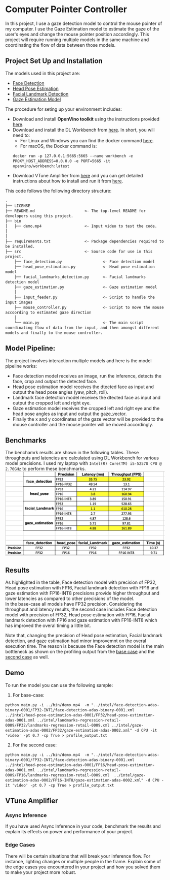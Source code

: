 # Computer Pointer Controller

In this project, I use a gaze detection model to control the mouse pointer of my computer. I use the Gaze Estimation model to estimate the gaze of the user's eyes and change the mouse pointer position accordingly. This project will require running multiple models in the same machine and coordinating the flow of data between those models.

## Project Set Up and Installation
The models used in this project are:

- [Face Detection](https://docs.openvinotoolkit.org/latest/_models_intel_face_detection_adas_binary_0001_description_face_detection_adas_binary_0001.html)
- [Head Pose Estimation](https://docs.openvinotoolkit.org/latest/_models_intel_head_pose_estimation_adas_0001_description_head_pose_estimation_adas_0001.html)
- [Facial Landmark Detection](https://docs.openvinotoolkit.org/latest/_models_intel_landmarks_regression_retail_0009_description_landmarks_regression_retail_0009.html)
- [Gaze Estimation Model](https://docs.openvinotoolkit.org/latest/_models_intel_gaze_estimation_adas_0002_description_gaze_estimation_adas_0002.html)

The procedure for seting up your environment includes:
- Download and install **OpenVino toolkit** using the instructions provided [here](https://github.com/udacity/nd131-openvino-fundamentals-project-starter/blob/master/mac-setup.md).
- Download and install the DL Workbench from [here](https://docs.openvinotoolkit.org/latest/_docs_Workbench_DG_Install_Workbench.html). In short, you will need to:
	- For Linux and Windows you can find the docker command [here](https://docs.openvinotoolkit.org/latest/_docs_Workbench_DG_Install_from_Docker_Hub.html#install_dl_workbench_from_docker_hub_on_windows_os).
	- For macOS, the Docker command is:
	```
	docker run -p 127.0.0.1:5665:5665 --name workbench -e PROXY_HOST_ADDRESS=0.0.0.0 -e PORT=5665 -it openvino/workbench:latest
	```
- Download VTune Amplifier from [here](https://software.intel.com/en-us/vtune/choose-download#standalone) and you can get detailed instructions about how to install and run it from [here](https://software.intel.com/en-us/get-started-with-vtune). 

This code follows the following directory structure:

	.
	├── LICENSE 
	├── README.md                      <- The top-level README for developers using this project.
	├── bin
	│   ├── demo.mp4                   <- Input video to test the code.
	│     
	│     
	├── requirements.txt               <- Package dependencies required to be installed.
	├── src                            <- Source code for use in this project.
        ├── face_detection.py                  <- Face detection model
        ├── head_pose_estimation.py            <- Head pose estimation model
        ├── facial_landmarks_detection.py      <- Facial landmarks detection model
        ├── gaze_estimation.py                 <- Gaze estimation model
        │
        ├── input_feeder.py                    <- Script to handle the input images
        ├── mouse_controller.py                <- Script to move the mouse accoording to estimated gaze direction
        │
        └── main.py                            <- The main script coordinating flow of data from the input, and then amongst different models and finally to the mouse controller.
    
## Model Pipeline:
The project involves interaction multiple models and here is the model pipeline works:
- Face detection model receives an image, run the inference, detects the face, crop and output the detected face.
- Head pose estimation model receives the dtected face as input and output the head pose angles (yaw, pitch, roll).
- Landmark face detection model receives the dtected face as input and output the cropped left and right eye. 
- Gaze estimation model receives the cropped left and right eye and the head pose angles as input and output the gaze_vector.
- Finally the x and y coordinates of the gaze vector will be provided to the mouse controller and the mouse pointer will be moved accordingly. 

## Benchmarks
The benchamrk results are shown in the following tables. These throughputs and latencies are calculated using DL Workbench for various model precisions. I used my laptop with `Intel(R) Core(TM) i5-5257U CPU @ 2.70GHz` to perform these benchmarks. 
<img src="benchmak.png"/>

## Results
As highlighted in the table, Face detection model with precision of FP32, Head pose estimation with FP16, Facial landmark detection with FP16 and gaze estimation with FP16-INT8 precisions provide higher throughput and lower latencies as compared to other precisions of the model.  
In the base-case all models have FP32 precision. Considering the throughput and latency results, the second case includes Face detection model with precision of FP32, Head pose estimation with FP16, Facial landmark detection with FP16 and gaze estimation with FP16-INT8 which has improved the overal timing a little bit. 

Note that, changing the precision of Head pose estimation, Facial landmark detection, and gaze estimation had minor improvemnt on the overal execution time. The reason is because the Face detection model is the main bottleneck as shown on the profiling output from the [base case](https://github.com/mkhoshle/IntelEdgeAI-Projects/blob/master/Computer-Pointer-Controller/starter/profile_output-BaseCase.txt) and the [second case](https://github.com/mkhoshle/IntelEdgeAI-Projects/blob/master/Computer-Pointer-Controller/starter/profile_output-SecondCase.txt) as well.

## Demo
To run the model you can use the following sample:
1) For base-case:
```
python main.py -i ../bin/demo.mp4  -m "../intel/face-detection-adas-binary-0001/FP32-INT1/face-detection-adas-binary-0001.xml ../intel/head-pose-estimation-adas-0001/FP32/head-pose-estimation-adas-0001.xml ../intel/landmarks-regression-retail-0009/FP32/landmarks-regression-retail-0009.xml ../intel/gaze-estimation-adas-0002/FP32/gaze-estimation-adas-0002.xml" -d CPU -it 'video' -pt 0.7 -cp True > profile_output.txt
```
2) For the second case:
```
python main.py -i ../bin/demo.mp4  -m "../intel/face-detection-adas-binary-0001/FP32-INT1/face-detection-adas-binary-0001.xml ../intel/head-pose-estimation-adas-0001/FP16/head-pose-estimation-adas-0001.xml ../intel/landmarks-regression-retail-0009/FP16/landmarks-regression-retail-0009.xml  ../intel/gaze-estimation-adas-0002/FP16-INT8/gaze-estimation-adas-0002.xml" -d CPU -it 'video' -pt 0.7 -cp True > profile_output.txt
```

## VTune Amplifier


### Async Inference
If you have used Async Inference in your code, benchmark the results and explain its effects on power and performance of your project.

### Edge Cases
There will be certain situations that will break your inference flow. For instance, lighting changes or multiple people in the frame. Explain some of the edge cases you encountered in your project and how you solved them to make your project more robust.
